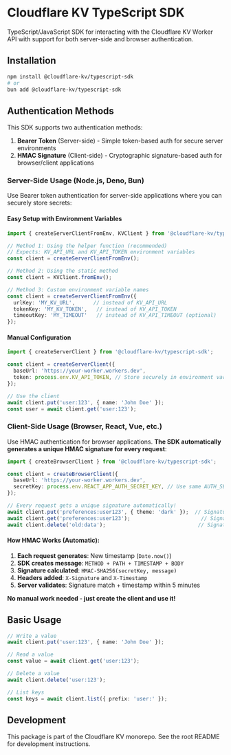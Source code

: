 # Cloudflare KV TypeScript SDK

TypeScript/JavaScript SDK for interacting with the Cloudflare KV Worker API with support for both server-side and browser authentication.

## Installation

```bash
npm install @cloudflare-kv/typescript-sdk
# or
bun add @cloudflare-kv/typescript-sdk
```

## Authentication Methods

This SDK supports two authentication methods:

1. **Bearer Token** (Server-side) - Simple token-based auth for secure server environments
2. **HMAC Signature** (Client-side) - Cryptographic signature-based auth for browser/client applications

### Server-Side Usage (Node.js, Deno, Bun)

Use Bearer token authentication for server-side applications where you can securely store secrets:

#### Easy Setup with Environment Variables

```typescript
import { createServerClientFromEnv, KVClient } from '@cloudflare-kv/typescript-sdk';

// Method 1: Using the helper function (recommended)
// Expects: KV_API_URL and KV_API_TOKEN environment variables
const client = createServerClientFromEnv();

// Method 2: Using the static method
const client = KVClient.fromEnv();

// Method 3: Custom environment variable names
const client = createServerClientFromEnv({
  urlKey: 'MY_KV_URL',      // instead of KV_API_URL
  tokenKey: 'MY_KV_TOKEN',   // instead of KV_API_TOKEN
  timeoutKey: 'MY_TIMEOUT'   // instead of KV_API_TIMEOUT (optional)
});
```

#### Manual Configuration

```typescript
import { createServerClient } from '@cloudflare-kv/typescript-sdk';

const client = createServerClient({
  baseUrl: 'https://your-worker.workers.dev',
  token: process.env.KV_API_TOKEN, // Store securely in environment variables
});

// Use the client
await client.put('user:123', { name: 'John Doe' });
const user = await client.get('user:123');
```

### Client-Side Usage (Browser, React, Vue, etc.)

Use HMAC authentication for browser applications. **The SDK automatically generates a unique HMAC signature for every request**:

```typescript
import { createBrowserClient } from '@cloudflare-kv/typescript-sdk';

const client = createBrowserClient({
  baseUrl: 'https://your-worker.workers.dev',
  secretKey: process.env.REACT_APP_AUTH_SECRET_KEY, // Use same AUTH_SECRET_KEY as your Worker
});

// Every request gets a unique signature automatically!
await client.put('preferences:user123', { theme: 'dark' });  // Signature A + Timestamp A
await client.get('preferences:user123');                       // Signature B + Timestamp B
await client.delete('old:data');                              // Signature C + Timestamp C
```

#### How HMAC Works (Automatic):

1. **Each request generates**: New timestamp (`Date.now()`)
2. **SDK creates message**: `METHOD + PATH + TIMESTAMP + BODY`
3. **Signature calculated**: `HMAC-SHA256(secretKey, message)`
4. **Headers added**: `X-Signature` and `X-Timestamp`
5. **Server validates**: Signature match + timestamp within 5 minutes

**No manual work needed - just create the client and use it!**

## Basic Usage

```typescript
// Write a value
await client.put('user:123', { name: 'John Doe' });

// Read a value
const value = await client.get('user:123');

// Delete a value
await client.delete('user:123');

// List keys
const keys = await client.list({ prefix: 'user:' });
```

## Development

This package is part of the Cloudflare KV monorepo. See the root README for development instructions.